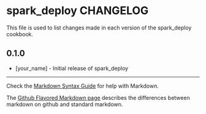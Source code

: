 spark_deploy CHANGELOG
======================

This file is used to list changes made in each version of the spark_deploy cookbook.

0.1.0
-----
- [your_name] - Initial release of spark_deploy

- - -
Check the [Markdown Syntax Guide](http://daringfireball.net/projects/markdown/syntax) for help with Markdown.

The [Github Flavored Markdown page](http://github.github.com/github-flavored-markdown/) describes the differences between markdown on github and standard markdown.
